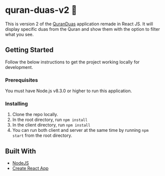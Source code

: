 # quran-duas-v2 :pray:
This is version 2 of the [QuranDuas](https://github.com/mamapam/QuranDuas) application remade in React JS. It will display specific duas from the Quran and show them with the option to filter what you see.

## Getting Started
Follow the below instructions to get the project working locally for development.

### Prerequisites
You must have Node.js v8.3.0 or higher to run this application.

### Installing
1. Clone the repo locally.
2. In the root directory, run `npm install`
3. In the client directory, run `npm install`
4. You can run both client and server at the same time by running `npm start` from the root directory.

## Built With
* [NodeJS](https://nodejs.org/en/)
* [Create React App](https://reactjs.org/docs/create-a-new-react-app.html)
